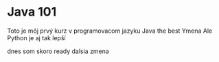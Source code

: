 # Java 101
Toto je môj prvý kurz v programovacom jazyku Java the best
Ymena
Ale Python je aj tak lepší

dnes som skoro ready 
dalsia zmena